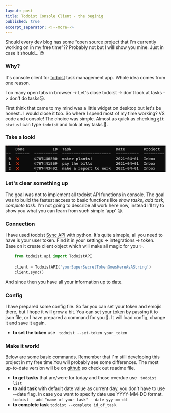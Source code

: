 ```yaml
---
layout: post
title: Todoist Console Client - the beginig 
published: true
excerpt_separator: <!--more-->
---
```


Should every dev blog has some “open source project that I'm currently working on in my free time”?? Probably not but I will show you mine. Just in case it should... 😉

<!--more-->

### Why? 

It's console client for [todoist](https://todoist.com/) task management app. Whole idea comes from one reason. 

Too many open tabs in browser -> Let's close todoist -> don't look at tasks -> don't do tasks😒. 

First think that came to my mind was a little widget on desktop but let's be honest.. I would close it too. So where I spend most of my time working? VS code and console! The choice was simple. Almost as quick as checking ``git status`` I can type ``todoist`` and look at my tasks 🎉. 

### Take a look! 

![todoist_photo](https://github.com/JakubSzwajka/JakubSzwajka.github.io/blob/master/_posts/_images/todoist_1.png?raw=true)

### Let's clear something up 

The goal was not to implement all todoist API functions in console. The goal was to build the fastest access to basic functions like *show tasks*, *add task*, *complete task*. I'm not going to describe all work here now, instead I'll try to show you what you can learn from such simple 'app' 😉. 

### Connection

I have used todoist [Sync API](https://developer.todoist.com/sync/v8/) with python. It's quite simeple, all you need to have is your user token. Find it in your settings -> integrations -> token. Base on it create client object which will make all magic for you ✨.  

```python
    from todoist.api import TodoistAPI

    client = TodoistAPI('yourSuperSecretTokenGoesHereAsAString')
    client.sync()
```

And since then you have all your information up to date.

### Config 

I have prepared some config file. So far you can set your token and emojis there, but I hope it will grow a bit. You can set your token by passing it to json file, or I have prepared a command for you 🎀. It will load config, change it and save it again. 

*  **to set the token** use ``` todoist --set-token your_token```

### Make it work! 

Below are some basic commands. Remember that I'm still developing this project in my free time.You will probably see some differences. The most up-to-date version will be on [github](https://github.com/JakubSzwajka/todoist_console_client) so check out readme file. 

*  **to get tasks** that are/were for today and those overdue use ``` todoist list```
*  **to add task** with default date value as current day, you don't have to use --date flag. In case you want to specify date use YYYY-MM-DD format. ```todoist --add "name of your task" --date yyy-mm-dd```
* **to complete task** ```todoist --complete id_of_task```